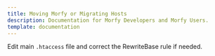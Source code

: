 ```yaml
---
title: Moving Morfy or Migrating Hosts
description: Documentation for Morfy Developers and Morfy Users.
template: documentation
---
```


Edit main `.htaccess` file and correct the RewriteBase rule if needed.  

